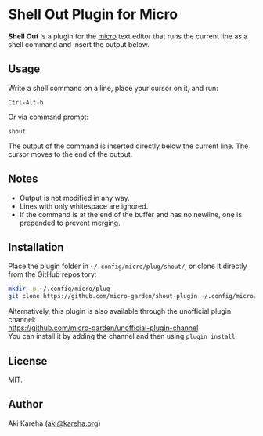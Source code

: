 # Shell Out Plugin for Micro

**Shell Out** is a plugin for the
[micro](https://micro-editor.github.io/) text editor that runs the current
line as a shell command and insert the output below.

## Usage

Write a shell command on a line, place your cursor on it, and run:

`Ctrl-Alt-b`

Or via command prompt:

```
shout
```

The output of the command is inserted directly below the current line. The
cursor moves to the end of the output.

## Notes

- Output is not modified in any way.
- Lines with only whitespace are ignored.
- If the command is at the end of the buffer and has no newline, one is
prepended to prevent merging.

## Installation

Place the plugin folder in `~/.config/micro/plug/shout/`, or clone it directly
from the GitHub repository:

```sh
mkdir -p ~/.config/micro/plug
git clone https://github.com/micro-garden/shout-plugin ~/.config/micro/plug/shout
```

Alternatively, this plugin is also available through the unofficial plugin
channel:  
https://github.com/micro-garden/unofficial-plugin-channel  
You can install it by adding the channel and then using `plugin install`.

## License

MIT.

## Author

Aki Kareha (aki@kareha.org)
